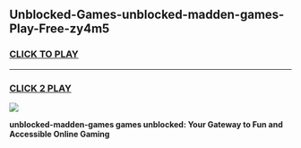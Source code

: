 
## Unblocked-Games-unblocked-madden-games-Play-Free-zy4m5
<h3>
<a href="https://premium76.site?title=unblocked-madden-games&ref=10A">CLICK TO PLAY</a></h3>
<hr>

<h3>
<a href="https://premium76.site?title=unblocked-madden-games&ref=10A">CLICK 2 PLAY</a>
  
</h3>

<a href="https://premium76.site?title=unblocked-madden-games&ref=10A"><img src="https://clearcache.store/games.png"></a>


**unblocked-madden-games games unblocked: Your Gateway to Fun and Accessible Online Gaming**
